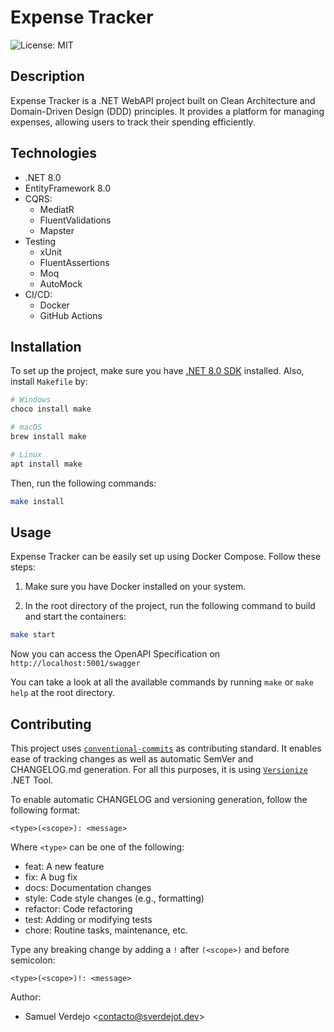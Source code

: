 # Expense Tracker

![License: MIT](https://img.shields.io/badge/License-MIT-green.svg)

## Description

Expense Tracker is a .NET WebAPI project built on Clean Architecture and Domain-Driven Design (DDD) principles. It provides a platform for managing expenses, allowing users to track their spending efficiently.

## Technologies

- .NET 8.0
- EntityFramework 8.0
- CQRS:
    - MediatR
    - FluentValidations
    - Mapster
- Testing
    - xUnit
    - FluentAssertions
    - Moq
    - AutoMock
- CI/CD:
    - Docker
    - GitHub Actions

## Installation

To set up the project, make sure you have [.NET 8.0 SDK](https://dotnet.microsoft.com/download/dotnet/8.0) installed. Also, install `Makefile` by:

```bash
# Windows
choco install make

# macOS
brew install make

# Linux
apt install make
```

Then, run the following commands:

```bash
make install
```

## Usage

Expense Tracker can be easily set up using Docker Compose. Follow these steps:

1. Make sure you have Docker installed on your system.

2. In the root directory of the project, run the following command to build and start the containers:

```bash
make start
```

Now you can access the OpenAPI Specification on `http://localhost:5001/swagger`

You can take a look at all the available commands by running `make` or `make help` at the root directory.

## Contributing

This project uses [`conventional-commits`](https://www.conventionalcommits.org/en/v1.0.0/) as contributing standard. It enables ease of tracking changes as well as automatic SemVer and CHANGELOG.md generation. For all this purposes, it is using [`Versionize`](https://github.com/versionize/versionize) .NET Tool.

To enable automatic CHANGELOG and versioning generation, follow the following format:

```text
<type>(<scope>): <message>
```

Where `<type>` can be one of the following:

* feat: A new feature
* fix: A bug fix
* docs: Documentation changes
* style: Code style changes (e.g., formatting)
* refactor: Code refactoring
* test: Adding or modifying tests
* chore: Routine tasks, maintenance, etc.

Type any breaking change by adding a `!` after `(<scope>)` and before semicolon:

```text
<type>(<scope>)!: <message>
```

Author:

- Samuel Verdejo <<contacto@sverdejot.dev>>
